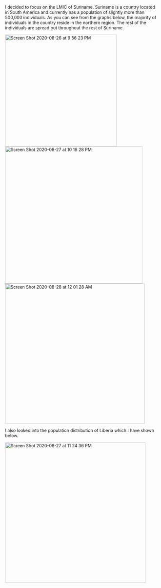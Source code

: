 I decided to focus on the LMIC of Suriname. Suriname is a country located in South America and currently has a population of slightly more than 500,000 individuals. As you can see from the graphs below, the majority of individuals in the country reside in the northern region. The rest of the individuals are spread out throughout the rest of Suriname.  

<img width="366" alt="Screen Shot 2020-08-26 at 9 56 23 PM" src="https://user-images.githubusercontent.com/60228365/91520845-52497000-e8c4-11ea-8c6e-782cd766212e.png">




<img width="450" alt="Screen Shot 2020-08-27 at 10 19 28 PM" src="https://user-images.githubusercontent.com/60228365/91520038-52487080-e8c2-11ea-94c8-92e0abadd3aa.png">




<img width="458" alt="Screen Shot 2020-08-28 at 12 01 28 AM" src="https://user-images.githubusercontent.com/60228365/91520049-57a5bb00-e8c2-11ea-8704-791a0b054277.png">


I also looked into the population distribution of Liberia which I have shown below. 

<img width="460" alt="Screen Shot 2020-08-27 at 11 24 36 PM" src="https://user-images.githubusercontent.com/60228365/91520856-5aa1ab00-e8c4-11ea-8fff-52b82c599754.png">
